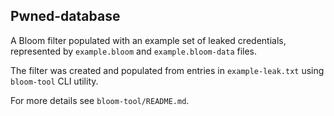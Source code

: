 ## Pwned-database

A Bloom filter populated with an example set of leaked credentials, represented by `example.bloom` and `example.bloom-data` files.
 
The filter was created and populated from entries in `example-leak.txt` using `bloom-tool` CLI utility.

For more details see `bloom-tool/README.md`.
